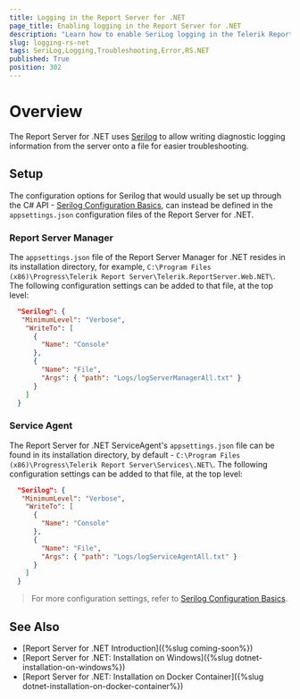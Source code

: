 ```yaml
---
title: Logging in the Report Server for .NET 
page_title: Enabling logging in the Report Server for .NET
description: "Learn how to enable SeriLog logging in the Telerik Report Server for .NET application and service."
slug: logging-rs-net
tags: SeriLog,Logging,Troubleshooting,Error,RS.NET
published: True
position: 302
---
```


# Overview

The Report Server for .NET uses [Serilog](https://serilog.net/) to allow  writing diagnostic logging information from the server onto a file for easier troubleshooting.

## Setup

The configuration options for Serilog that would usually be set up through the C# API - [Serilog Configuration Basics](https://github.com/serilog/serilog/wiki/Configuration-Basics), can instead be
defined in the `appsettings.json` configuration files of the Report Server for .NET.

### Report Server Manager

The `appsettings.json` file of the Report Server Manager for .NET resides in its installation directory, for example, `C:\Program Files (x86)\Progress\Telerik Report Server\Telerik.ReportServer.Web.NET\`.
The following configuration settings can be added to that file, at the top level:

````JSON
  "Serilog": {
   "MinimumLevel": "Verbose",
    "WriteTo": [
      {
        "Name": "Console"
      },
	  {
        "Name": "File",
        "Args": { "path": "Logs/logServerManagerAll.txt" }
      }
    ]
  }
````

### Service Agent

The Report Server for .NET ServiceAgent's `appsettings.json` file can be found in its installation directory, by default - `C:\Program Files (x86)\Progress\Telerik Report Server\Services\.NET\`.
The following configuration settings can be added to that file, at the top level:

````JSON
  "Serilog": {
   "MinimumLevel": "Verbose",
    "WriteTo": [
      {
        "Name": "Console"
      },
	  {
        "Name": "File",
        "Args": { "path": "Logs/logServiceAgentAll.txt" }
      }
    ]
  }
````

> For more configuration settings, refer to [Serilog Configuration Basics](https://github.com/serilog/serilog/wiki/Configuration-Basics).

## See Also

* [Report Server for .NET Introduction]({%slug coming-soon%})
* [Report Server for .NET: Installation on Windows]({%slug dotnet-installation-on-windows%})
* [Report Server for .NET: Installation on Docker Container]({%slug dotnet-installation-on-docker-container%})
